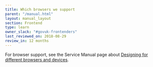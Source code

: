 ```yaml
---
title: Which browsers we support
parent: "/manual.html"
layout: manual_layout
section: Frontend
type: learn
owner_slack: "#govuk-frontenders"
last_reviewed_on: 2018-08-29
review_in: 12 months
---
```


For browser support, see the Service Manual page about [Designing for different browsers and devices](https://www.gov.uk/service-manual/technology/designing-for-different-browsers-and-devices).
